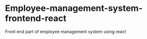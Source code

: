 # Employee-management-system-frontend-react
Front end part of employee management system using react
